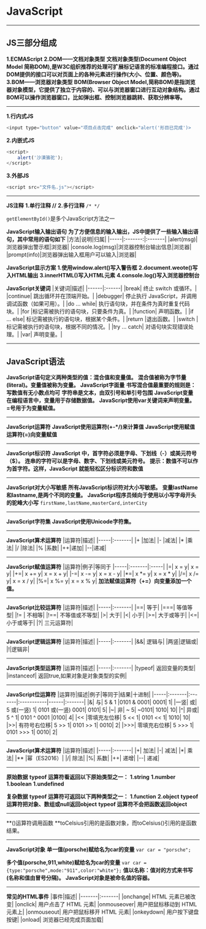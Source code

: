 # JavaScript
---
## JS三部分组成
**1.ECMAScript**
**2.DOM——文档对象类型**
**文档对象类型(Document Object Model 简称DOM),是W3C组织推荐的处理可扩展标记语言的标准编程接口。通过DOM提供的接口可以对页面上的各种元素进行操作(大小、位置、颜色等)。**
**3.BOM——浏览器对象类型**
**BOM(Browser Object Model,简称BOM)是指浏览器对象模型，它提供了独立于内容的、可以与浏览器窗口进行互动对象结构。通过BOM可以操作浏览器窗口，比如弹出框、控制浏览器跳转、获取分辨率等。**

---
**1.行内式JS**

```js
<input type="button" value="项目点击完成" onclick="alert('形目已完成')>
```

**2.内嵌式JS**

```js
<script>
    alert('沙漠骆驼');
</script>
```
**3.外部JS**

```js
<script src="文件名.js"></script>
```

---
**JS注释**
**1.单行注释 //**
**2.多行注释**
`/* */`

`getElementById()`是多个JavaScript方法之一

**JavaScript输入输出语句**
**为了方便信息的输入输出，JS中提供了一些输入输出语句，其中常用的语句如下**
|方法|说明|归属|
|-----|:-------:|:-------|
|alert(msg)|浏览器弹出警示框|浏览器|
|console.log(msg)|浏览器控制台输出信息|浏览器|
|prompt(info)|浏览器弹出输入框用户可以输入|浏览器|


**JavaScript显示方案**
**1.使用window.alert()写入警告框**
**2.document.weote()写入HTML输出**
**3.innerHTML()写入HTML元素**
**4.console.log()写入浏览器控制台**

**JavaScript关键词**
|关键词|描述|
|------|:------|
|break|	终止 switch 或循环。|
|continue|	跳出循环并在顶端开始。|
|debugger|	停止执行 JavaScript，并调用调试函数（如果可用）。|
|do ... while|	执行语句块，并在条件为真时重复代码块。|
|for	|标记需被执行的语句块，只要条件为真。|
|function|	声明函数。|
|if ... else|	标记需被执行的语句块，根据某个条件。|
|return	|退出函数。|
|switch	|标记需被执行的语句块，根据不同的情况。|
|try ... catch|	对语句块实现错误处理。|
|var|	声明变量。|

---
## JavaScript语法
**JavaScript语句定义两种类型的值：混合值和变量值。**
**混合值被称为字节量(literal)。变量值被称为变量。**
**JavaScript字面量**
**书写混合值最重要的规则是：写数值有无小数点均可**
**字符串是文本，由双引号和单引号包围**
**JavaScript变量**
**在编程语言中，变量用于存储数据值。**
**JavaScript使用var关键词来声明变量。**
**=号用于为变量赋值。**

---
**JavaScript运算符**
**JavaScript使用运算符(+-*/)来计算值**
**JavaScript使用赋值运算符(=)向变量赋值**

---
**JavaScript标识符**
**JavaScript 中，首字符必须是字母、下划线（-）或美元符号（$）。**
**连串的字符可以是字母、数字、下划线或美元符号。**
**提示：数值不可以作为首字符。这样，JavaScript 就能轻松区分标识符和数值**

---
**JavaScript对大小写敏感**
**所有JavaScript标识符对大小写敏感。**
**变量lastName和lastname,是两个不同的变量。**
**JavaScript程序员倾向于使用以小写字母开头的驼峰大小写**
`firstName,lastName,masterCard,interCity`

---
**JavaScript字符集**
**JavaScript使用Unicode字符集。**

---
**JavaScript算术运算符**
|运算符|描述|
|-----|:-------|
|+ |加法|
|- |减法|
|* |乘法|
|/ |除法|
|% |系数|
|++|递加|
|--|递减|

---
**JavaScript赋值运算符**
|运算符|例子|等同于
|-----|:-------|:-----|
|=|  x = y| x = y|
|+=| x += y| x = x + y|
|-=| x -= y| x = x - y|
|*=| x *= y| x = x * y|
|/=| x /= y| x = x / y|
|%=| x %= y| x = x % y|
**加法赋值运算符（+=）向变量添加一个值。**

---
**JavaScript比较运算符**
|运算符|描述|
|-----|:-------|
|==| 等于|
|===| 等值等型|
|!=	| 不相等|
|!==| 不等值或不等型|
|>| 大于|
|<| 小于|
|>=| 大于或等于|
|<=| 小于或等于|
|?| 三元运算符|

---
**JavaScript逻辑运算符**
|运算符|描述|
|-----|:-------|
|&&| 逻辑与|
|两竖|逻辑或|
|!|逻辑非|

---
**JavaScript类型运算符**
|运算符|描述|
|-----|:-------|
|typeof| 返回变量的类型|
|instanceof| 返回true,如果对象是对象类型的实例|

---
**JavaScript位运算符**
|运算符|描述|例子|等同于|结果|十进制|
|-----|:-------|:-------|:-----------|------|:-------|
|&|	与|	5 & 1	|0101 & 0001|	0001|	1|
|一竖|	或|	5 或(一竖) 1|	0101 或(一竖) 0001|	0101|	5|
|~|	非|	~ 5|	~0101|	1010|	10|
|^|	异或|	5 ^ 1|	0101 ^ 0001	|0100|	4|
|<<	|零填充左位移|	5 << 1|	0101 << 1|	1010|	10|
|>>|	有符号右位移|	5 >> 1|	0101 >> 1|	0010|	2|
|>>>|	零填充右位移|	5 >>> 1|	0101 >>> 1|	0010|	2|

---
**JavaScript算术运算符**
|运算符|描述|
|-----|:-------|
|+|	加法|
|-|	减法|
|*|	乘法|
|**	|幂（ES2016）|
|/|	除法|
|%|	系数|
|++| 递增|
|--| 递减|

---
**原始数据**
**typeof 运算符看返回以下原始类型之一：**
**1.string**
**1.number**
**1.boolean**
**1.undefined**

**复杂数据**
**typeof 运算符可返回以下两种类型之一：**
**1.function**
**2.object**
**typeof 运算符把对象、数组或null返回object**
**typeof 运算符不会把函数返回object**

---
**()运算符调用函数
**toCelsius引用的是函数对象，而toCelsius()引用的是函数结果。

---
**JavaScript对象**
**单一值(porsche)赋给名为car的变量**
`var car = "porsche";`

**多个值(porsche,911,white)赋给名为car的变量**
`var car ={type:"porsche",mode:"911",color:"white"};`
**值以名称：值对的方式来书写(名称和值由冒号分隔)。**
**JavaScript对象是被命名值的容器。**

---

**常见的HTML事件**
|事件|描述|
|-------|:-------|
|onchange| HTML 元素已被改变|
|onclick| 用户点击了 HTML 元素|
|onmouseover| 用户把鼠标移动到 HTML 元素上|
|onmouseout| 用户把鼠标移开 HTML 元素|
|onkeydown| 用户按下键盘按键|
|onload| 浏览器已经完成页面加载|
